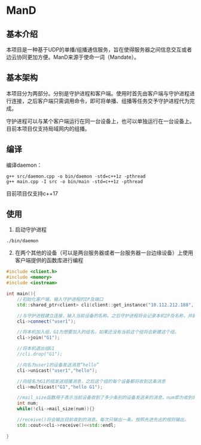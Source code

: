 # ManD
## 基本介绍
本项目是一种基于UDP的单播/组播通信服务，旨在使得服务器之间信息交互或者边云协同更加方便。ManD来源于使命一词（Mandate）。
## 基本架构
本项目分为两部分。分别是守护进程和客户端。使用时首先由客户端与守护进程进行连接，之后客户端只需调用命令，即可将单播、组播等任务交予守护进程代为完成。

守护进程可以与某个客户端运行在同一台设备上，也可以单独运行在一台设备上。目前本项目仅支持局域网内的组播。

## 编译
编译daemon：
```
g++ src/daemon.cpp -o bin/daemon -std=c++1z -pthread
g++ main.cpp -I src -o bin/main -std=c++1z -pthread
```
目前项目仅支持c++17

## 使用
1. 启动守护进程
```
./bin/daemon
```
2. 在两个其他的设备（可以是两台服务器或者一台服务器一台边缘设备）上使用客户端提供的函数库进行编程
```c++
#include <client.h>
#include <memory>
#include <iostream>

int main(){
    //初始化客户端，输入守护进程的IP及端口
    std::shared_ptr<client> cli(client::get_instance("10.112.212.188", 9000));

    //与守护进程建立连接，输入当前设备的名称。之后守护进程将会记录本机IP及名称，并能够使用其他功能
    cli->connect("user1");

    //将本机加入组，G1为想要加入的组名，如果还没有当前这个组将会新建这个组。
    cli->join("G1");

    //将本机退出组G1
    //cli.drop("G1");

    //向名为user1的设备发送消息“hello”
    cli->unicast("user1","hello");

    //向组名为G1的组发送组播消息，之后这个组的每个设备都将收到这条消息
    cli->multicast("G1","hello G1");

    //mail_size函数用于表示当前设备收到了多少条别的设备发送来的消息，num即为收到的消息数量，当有消息时返回true，无消息时返回false。
    int num;
    while(!cli->mail_size(num)){} 

    //receive()将会输出目前收到的消息。每次只输出一条，按照先进先出的规则输出。
    std::cout<<cli->receive()<<std::endl;
    
}
```
